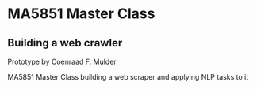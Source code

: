 # MA5851 Master Class
## Building a web crawler
Prototype by Coenraad F. Mulder

MA5851 Master Class building a web scraper and applying NLP tasks to it
